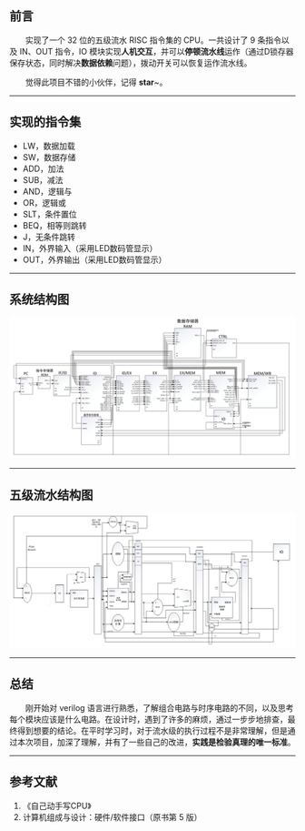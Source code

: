 ## 前言

&emsp;&emsp;实现了一个 32 位的五级流水 RISC 指令集的 CPU。一共设计了 9 条指令以及 IN、OUT 指令，IO 模块实现**人机交互**，并可以**停顿流水线**运作（通过D锁存器保存状态，同时解决**数据依赖**问题），拨动开关可以恢复运作流水线。

&emsp;&emsp;觉得此项目不错的小伙伴，记得 **star**~。

---

## 实现的指令集

- LW，数据加载
- SW，数据存储
- ADD，加法
- SUB，减法
- AND，逻辑与
- OR，逻辑或
- SLT，条件置位
- BEQ，相等则跳转
- J，无条件跳转
- IN，外界输入（采用LED数码管显示）
- OUT，外界输出（采用LED数码管显示）

---

## 系统结构图

![](./images/system_module_image.png)

---

## 五级流水结构图

![](./images/float_image.png)

---

## 总结

&emsp;&emsp;刚开始对 verilog 语言进行熟悉，了解组合电路与时序电路的不同，以及思考每个模块应该是什么电路。在设计时，遇到了许多的麻烦，通过一步步地排查，最终得到想要的结论。在平时学习时，对于流水级的执行过程不是非常理解，但是通过本次项目，加深了理解，并有了一些自己的改进，**实践是检验真理的唯一标准**。

---

## 参考文献

1. 《自己动手写CPU》
2.  计算机组成与设计：硬件/软件接口（原书第 5 版）